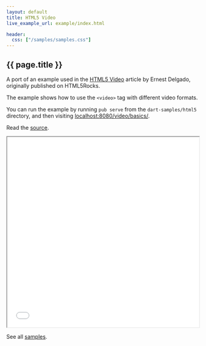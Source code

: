 ```yaml
---
layout: default
title: HTML5 Video
live_example_url: example/index.html

header:
  css: ["/samples/samples.css"]
---
```


## {{ page.title }}

A port of an example used in the
[HTML5 Video](http://www.html5rocks.com/en/tutorials/video/basics/)
article by Ernest Delgado, originally published on HTML5Rocks.

The example shows how to use the `<video>` tag with different video formats.

You can run the example by running `pub serve` from the `dart-samples/html5`
directory, and then visiting 
[localhost:8080/video/basics/](http://localhost:8080/video/basics/).

Read the
[source](https://github.com/dart-lang/dart-samples/tree/master/html5/web/video/basics).

<iframe class="running-app-frame"
        style="height:500px;width:100%;"
        src="{{page.live_example_url}}">
</iframe>

See all [samples](/samples/).
